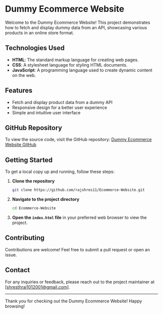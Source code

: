 # Dummy Ecommerce Website

Welcome to the Dummy Ecommerce Website! This project demonstrates how to fetch and display dummy data from an API, showcasing various products in an online store format.

## Technologies Used

- **HTML**: The standard markup language for creating web pages.
- **CSS**: A stylesheet language for styling HTML documents.
- **JavaScript**: A programming language used to create dynamic content on the web.

## Features

- Fetch and display product data from a dummy API
- Responsive design for a better user experience
- Simple and intuitive user interface

## GitHub Repository

To view the source code, visit the GitHub repository: [Dummy Ecommerce Website GitHub](https://github.com/rajshres11/Ecommerce-Website.git)

## Getting Started

To get a local copy up and running, follow these steps:

1. **Clone the repository**
   ```bash
   git clone https://github.com/rajshres11/Ecommerce-Website.git
   ```
2. **Navigate to the project directory**
   ```bash
   cd Ecommerce-Website
   ```
3. **Open the `index.html` file** in your preferred web browser to view the project.

## Contributing

Contributions are welcome! Feel free to submit a pull request or open an issue.

## Contact

For any inquiries or feedback, please reach out to the project maintainer at [shresthraj1012001@gmail.com].

---

Thank you for checking out the Dummy Ecommerce Website! Happy browsing!
